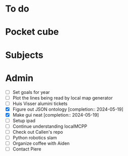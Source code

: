 # To do

# Pocket cube

# Subjects

# Admin
- [ ] Set goals for year
- [ ] Plot the lines being read by local map generator
- [ ] Huis Visser alumini tickets
- [x] Figure out JSON ontology  [completion:: 2024-05-19]
- [x] Make gui neat  [completion:: 2024-05-19]
- [ ] Setup ipad
- [ ] Continue understanding localMCPP
- [ ] Check out Callen's repo
- [ ] Python robotics slam
- [ ] Organize coffee with Aiden
- [ ] Contact Piere